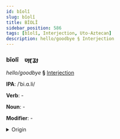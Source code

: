 ```yaml
---
id: bîolî
slug: bîolî
title: BÎOLÎ
sidebar_position: 586
tags: [bîolî, Interjection, Uto-Aztecan]
description: hello/goodbye § Interjection
---
```


### bîolî&emsp;<span kind="abugida">ʋɟɽʓɟ</span>

*hello/goodbye* **§** [Interjection](../../tags/Interjection)

**IPA**: /ˈbi.ɑ.li/

**Verb**: -

**Noun**: -

**Modifier**: -

<details>
    <summary>Origin</summary>
    Nahuatl, Eastern Huasteca pialli [pialːi]<br/>
    <em>Uto-Aztecan Language Family</em>
</details>
